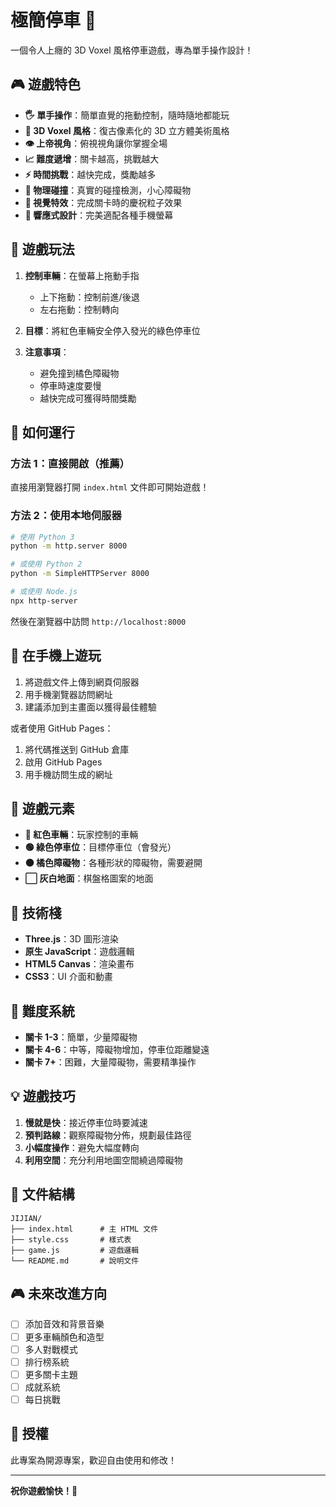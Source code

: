 # 極簡停車 🚗

一個令人上癮的 3D Voxel 風格停車遊戲，專為單手操作設計！

## 🎮 遊戲特色

- **🖐️ 單手操作**：簡單直覺的拖動控制，隨時隨地都能玩
- **🎨 3D Voxel 風格**：復古像素化的 3D 立方體美術風格
- **👁️ 上帝視角**：俯視視角讓你掌握全場
- **📈 難度遞增**：關卡越高，挑戰越大
- **⚡ 時間挑戰**：越快完成，獎勵越多
- **🎯 物理碰撞**：真實的碰撞檢測，小心障礙物
- **🎊 視覺特效**：完成關卡時的慶祝粒子效果
- **📱 響應式設計**：完美適配各種手機螢幕

## 🎯 遊戲玩法

1. **控制車輛**：在螢幕上拖動手指
   - 上下拖動：控制前進/後退
   - 左右拖動：控制轉向
   
2. **目標**：將紅色車輛安全停入發光的綠色停車位

3. **注意事項**：
   - 避免撞到橘色障礙物
   - 停車時速度要慢
   - 越快完成可獲得時間獎勵

## 🚀 如何運行

### 方法 1：直接開啟（推薦）
直接用瀏覽器打開 `index.html` 文件即可開始遊戲！

### 方法 2：使用本地伺服器
```bash
# 使用 Python 3
python -m http.server 8000

# 或使用 Python 2
python -m SimpleHTTPServer 8000

# 或使用 Node.js
npx http-server
```

然後在瀏覽器中訪問 `http://localhost:8000`

## 📱 在手機上遊玩

1. 將遊戲文件上傳到網頁伺服器
2. 用手機瀏覽器訪問網址
3. 建議添加到主畫面以獲得最佳體驗

或者使用 GitHub Pages：
1. 將代碼推送到 GitHub 倉庫
2. 啟用 GitHub Pages
3. 用手機訪問生成的網址

## 🎨 遊戲元素

- **🚗 紅色車輛**：玩家控制的車輛
- **🟢 綠色停車位**：目標停車位（會發光）
- **🟠 橘色障礙物**：各種形狀的障礙物，需要避開
- **⬜ 灰白地面**：棋盤格圖案的地面

## 🔧 技術棧

- **Three.js**：3D 圖形渲染
- **原生 JavaScript**：遊戲邏輯
- **HTML5 Canvas**：渲染畫布
- **CSS3**：UI 介面和動畫

## 🎯 難度系統

- **關卡 1-3**：簡單，少量障礙物
- **關卡 4-6**：中等，障礙物增加，停車位距離變遠
- **關卡 7+**：困難，大量障礙物，需要精準操作

## 💡 遊戲技巧

1. **慢就是快**：接近停車位時要減速
2. **預判路線**：觀察障礙物分佈，規劃最佳路徑
3. **小幅度操作**：避免大幅度轉向
4. **利用空間**：充分利用地圖空間繞過障礙物

## 📄 文件結構

```
JIJIAN/
├── index.html      # 主 HTML 文件
├── style.css       # 樣式表
├── game.js         # 遊戲邏輯
└── README.md       # 說明文件
```

## 🎮 未來改進方向

- [ ] 添加音效和背景音樂
- [ ] 更多車輛顏色和造型
- [ ] 多人對戰模式
- [ ] 排行榜系統
- [ ] 更多關卡主題
- [ ] 成就系統
- [ ] 每日挑戰

## 📝 授權

此專案為開源專案，歡迎自由使用和修改！

---

**祝你遊戲愉快！🎉**

